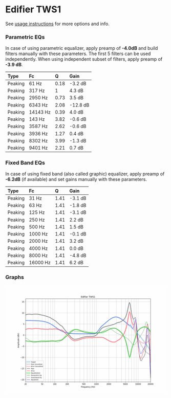 # Edifier TWS1
See [usage instructions](https://github.com/jaakkopasanen/AutoEq#usage) for more options and info.

### Parametric EQs
In case of using parametric equalizer, apply preamp of **-4.0dB** and build filters manually
with these parameters. The first 5 filters can be used independently.
When using independent subset of filters, apply preamp of **-3.9 dB**.

| Type    | Fc       |    Q | Gain     |
|:--------|:---------|:-----|:---------|
| Peaking | 61 Hz    | 0.18 | -3.2 dB  |
| Peaking | 317 Hz   | 1    | 4.3 dB   |
| Peaking | 2950 Hz  | 0.73 | 3.5 dB   |
| Peaking | 6343 Hz  | 2.08 | -12.8 dB |
| Peaking | 14143 Hz | 0.39 | 4.0 dB   |
| Peaking | 143 Hz   | 3.82 | -0.6 dB  |
| Peaking | 3587 Hz  | 2.62 | -0.6 dB  |
| Peaking | 3936 Hz  | 1.27 | 0.4 dB   |
| Peaking | 8302 Hz  | 3.99 | -1.3 dB  |
| Peaking | 9401 Hz  | 2.21 | 0.7 dB   |

### Fixed Band EQs
In case of using fixed band (also called graphic) equalizer, apply preamp of **-6.2dB**
(if available) and set gains manually with these parameters.

| Type    | Fc       |    Q | Gain    |
|:--------|:---------|:-----|:--------|
| Peaking | 31 Hz    | 1.41 | -3.1 dB |
| Peaking | 63 Hz    | 1.41 | -1.8 dB |
| Peaking | 125 Hz   | 1.41 | -3.1 dB |
| Peaking | 250 Hz   | 1.41 | 2.2 dB  |
| Peaking | 500 Hz   | 1.41 | 1.5 dB  |
| Peaking | 1000 Hz  | 1.41 | -0.1 dB |
| Peaking | 2000 Hz  | 1.41 | 3.2 dB  |
| Peaking | 4000 Hz  | 1.41 | 0.0 dB  |
| Peaking | 8000 Hz  | 1.41 | -4.8 dB |
| Peaking | 16000 Hz | 1.41 | 6.2 dB  |

### Graphs
![](./Edifier%20TWS1.png)